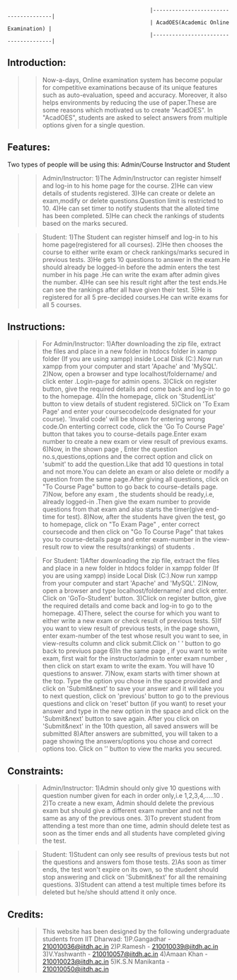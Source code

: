                                                  |--------------------------------------|
                                                 | AcadOES(Academic Online Examination) |
                                                 |--------------------------------------|
				

Introduction:
----------------
>> Now-a-days, Online examination system has become popular for competitive examinations because 
     of its unique features such as auto-evaluation, speed and accuracy. Moreover, it also helps environments 
     by reducing the use of paper.These are some reasons which motivated us to create "AcadOES".
    In "AcadOES", students are asked to select answers from multiple options given for a single question. 

Features:
------------
Two types of people will be using this: Admin/Course Instructor and Student

>>Admin/Instructor:
	1)The Admin/Instructor can register himself and log-in to his home page for the course.
	2)He can view details of students registered.
	3)He can create or delete an exam,modify or delete questions.Question limit is restricted to 10.
	4)He can set timer to notify students that the alloted time has been completed.
	5)He can check the rankings of students based on the marks secured.

>>Student:
	1)The Student can register himself and log-in to his home page(registered for all courses).
	2)He then chooses the course to either write exam or check rankings/marks secured in previous tests.
	3)He gets 10 questions to answer in the exam.He should already be logged-in before the admin enters
	the test number in his page .He can write the exam after admin gives the number.
	4)He can see his result right after the test ends.He can see the rankings after all have given their test.
	5)He is registered for all 5 pre-decided courses.He can write exams for all 5 courses.

Instructions:
---------------

>>For Admin/Instructor:
	1)After downloading the zip file, extract the files and place in a new folder in htdocs folder in xampp folder
                 (If you are using xampp) inside Local Disk (C:).Now run xampp from your computer and start 'Apache' and 'MySQL'.
	2)Now, open a browser and type localhost/foldername/  and click enter  .Login-page for admin opens.
	3)Click on register button, give the required details and come back and log-in to go to the homepage.
	4)In the homepage, click on 'StudentList' button to view details of student registered. 
	5)Click on 'To Exam Page' and enter your coursecode(code designated for your course). 'Invalid code' will be 
	shown for entering wrong code.On enterting correct code, click the 'Go To Course Page' button that takes you to 
	course-details page.Enter exam number to create a new exam or view result of previous exams.
	6)Now, in the shown page , Enter the question no.s,questions,options and the correct option and click on 'submit' to 
	add the question.Like that add 10 questions in total and not more.You can delete an exam or also delete or modify 
	a question from the same page.After giving all questions, click on "To Course Page" button to go back to course-details page.
	7)Now, before any exam , the students should be ready,i.e, already logged-in .Then give the exam number to provide
	questions from that exam and also starts the timer(give end-time for test).
	8)Now, after the students have given the test, go to homepage, click on "To Exam Page" , enter correct coursecode 
	and then click on "Go To Course Page" that takes you to course-details page and enter exam-number in the
	view-result row to view the results(rankings) of students .

>>For Student:
	 1)After downloading the zip file, extract the files and place in a new folder in htdocs folder in xampp folder
                  (If you are using xampp) inside Local Disk (C:).Now run xampp from your computer and start 'Apache' and 'MySQL'.
	2)Now, open a browser and type localhost/foldername/ and click enter. Click on 'GoTo-Student' button.
	3)Click on register button, give the required details and come back and log-in to go to the homepage.
	4)There, select the course for which you want to either write a new exam or check result of previous tests.
	5)If you want to view result of previous tests, in the page shown, enter exam-number of the test whose result you want to see,
	in view-results column and click submit.Click on ' ' button to go back to previuos page
	6)In the same page , if you want to write exam, first wait for the instructor/admin to enter exam number ,
	then click on start exam to write the exam. You will have 10 questions to answer.
	7)Now, exam starts with timer shown at the top. Type the option you chose in the space provided and click on 'Submit&next'
	to save your answer and it will take you to next question, click on 'previous' button to go to the previous questions and
	click on 'reset' button (if you want) to reset your answer and type in the new option in the space and click on the
 	'Submit&next' button to save again. After you click on 'Submit&next' in the 10th question, all saved answers will be submitted
	8)After answers are submitted, you will taken to a page showing the answers/options you chose and correct options too.
	Click on '' button to view the marks you secured.

Constraints:
---------------

>>Admin/Instructor:
	1)Admin should only give 10 questions with question number given for each in order only,i.e 1,2,3,4,.....10 .
	2)To create a new exam, Admin should delete the previous exam but should give a different exam number and not the 
	same as any of the previous ones.
	3)To prevent student from attending a test more than one time, admin should delete test as soon as the timer ends and all
	students have completed giving the test.

>>Student:
	1)Student can only see results of previous tests but not the questions and answers fom those tests.
	2)As soon as timer ends, the test won't expire on its own, so the student should stop answering and click on 'Submit&next'
	for all the remaining questions.
	3)Student can attend a test multiple times before its deleted but he/she should attend it only once.

Credits:
----------

>>This website has been designed by the following undergraduate students from IIT Dharwad:
	1)P.Gangadhar - 210010036@iitdh.ac.in
	2)P.Ramesh - 210010039@iitdh.ac.in
	3)V.Yashwanth - 210010057@iitdh.ac.in
	4)Amaan Khan - 210010023@iitdh.ac.in
	5)K.S.N Manikanta - 210010050@iitdh.ac.in
